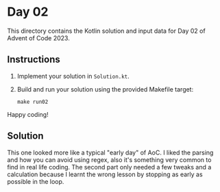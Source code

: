 # Day 02

This directory contains the Kotlin solution and input data for Day 02 of Advent of Code 2023.

## Instructions

1. Implement your solution in `Solution.kt`.
2. Build and run your solution using the provided Makefile target:

   ```
   make run02
   ```

Happy coding!

## Solution

This one looked more like a typical "early day" of AoC. I liked the parsing and how you can avoid using regex, also it's something very common to find in real life coding. The second part only needed a few tweaks and a calculation because I learnt the wrong lesson by stopping as early as possible in the loop.
